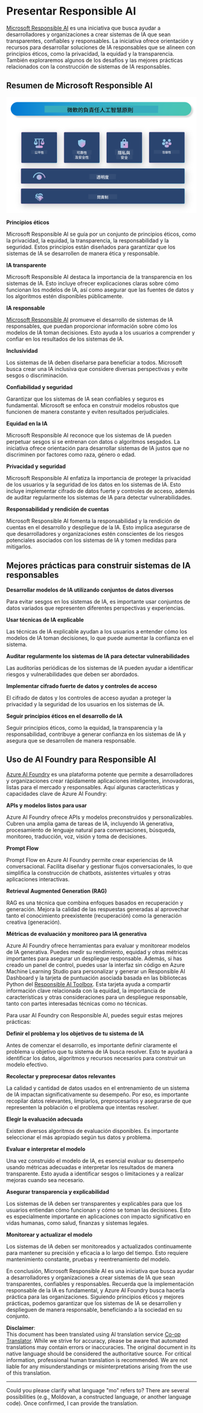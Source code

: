<!--
CO_OP_TRANSLATOR_METADATA:
{
  "original_hash": "805b96b20152936d8f4c587d90d6e06e",
  "translation_date": "2025-05-07T14:44:55+00:00",
  "source_file": "md/01.Introduction/05/ResponsibleAI.md",
  "language_code": "mo"
}
-->
# **Presentar Responsible AI**

[Microsoft Responsible AI](https://www.microsoft.com/ai/responsible-ai?WT.mc_id=aiml-138114-kinfeylo) es una iniciativa que busca ayudar a desarrolladores y organizaciones a crear sistemas de IA que sean transparentes, confiables y responsables. La iniciativa ofrece orientación y recursos para desarrollar soluciones de IA responsables que se alineen con principios éticos, como la privacidad, la equidad y la transparencia. También exploraremos algunos de los desafíos y las mejores prácticas relacionados con la construcción de sistemas de IA responsables.

## Resumen de Microsoft Responsible AI

![RAIPrinciples](../../../../../translated_images/RAIPrinciples.bf9c9bc6ca160d336830630939a5130a22b3f9e1f633773562f83fed08a50520.mo.png)

**Principios éticos**

Microsoft Responsible AI se guía por un conjunto de principios éticos, como la privacidad, la equidad, la transparencia, la responsabilidad y la seguridad. Estos principios están diseñados para garantizar que los sistemas de IA se desarrollen de manera ética y responsable.

**IA transparente**

Microsoft Responsible AI destaca la importancia de la transparencia en los sistemas de IA. Esto incluye ofrecer explicaciones claras sobre cómo funcionan los modelos de IA, así como asegurar que las fuentes de datos y los algoritmos estén disponibles públicamente.

**IA responsable**

[Microsoft Responsible AI](https://www.microsoft.com/ai/responsible-ai?WT.mc_id=aiml-138114-kinfeylo) promueve el desarrollo de sistemas de IA responsables, que puedan proporcionar información sobre cómo los modelos de IA toman decisiones. Esto ayuda a los usuarios a comprender y confiar en los resultados de los sistemas de IA.

**Inclusividad**

Los sistemas de IA deben diseñarse para beneficiar a todos. Microsoft busca crear una IA inclusiva que considere diversas perspectivas y evite sesgos o discriminación.

**Confiabilidad y seguridad**

Garantizar que los sistemas de IA sean confiables y seguros es fundamental. Microsoft se enfoca en construir modelos robustos que funcionen de manera constante y eviten resultados perjudiciales.

**Equidad en la IA**

Microsoft Responsible AI reconoce que los sistemas de IA pueden perpetuar sesgos si se entrenan con datos o algoritmos sesgados. La iniciativa ofrece orientación para desarrollar sistemas de IA justos que no discriminen por factores como raza, género o edad.

**Privacidad y seguridad**

Microsoft Responsible AI enfatiza la importancia de proteger la privacidad de los usuarios y la seguridad de los datos en los sistemas de IA. Esto incluye implementar cifrado de datos fuerte y controles de acceso, además de auditar regularmente los sistemas de IA para detectar vulnerabilidades.

**Responsabilidad y rendición de cuentas**

Microsoft Responsible AI fomenta la responsabilidad y la rendición de cuentas en el desarrollo y despliegue de la IA. Esto implica asegurarse de que desarrolladores y organizaciones estén conscientes de los riesgos potenciales asociados con los sistemas de IA y tomen medidas para mitigarlos.

## Mejores prácticas para construir sistemas de IA responsables

**Desarrollar modelos de IA utilizando conjuntos de datos diversos**

Para evitar sesgos en los sistemas de IA, es importante usar conjuntos de datos variados que representen diferentes perspectivas y experiencias.

**Usar técnicas de IA explicable**

Las técnicas de IA explicable ayudan a los usuarios a entender cómo los modelos de IA toman decisiones, lo que puede aumentar la confianza en el sistema.

**Auditar regularmente los sistemas de IA para detectar vulnerabilidades**

Las auditorías periódicas de los sistemas de IA pueden ayudar a identificar riesgos y vulnerabilidades que deben ser abordados.

**Implementar cifrado fuerte de datos y controles de acceso**

El cifrado de datos y los controles de acceso ayudan a proteger la privacidad y la seguridad de los usuarios en los sistemas de IA.

**Seguir principios éticos en el desarrollo de IA**

Seguir principios éticos, como la equidad, la transparencia y la responsabilidad, contribuye a generar confianza en los sistemas de IA y asegura que se desarrollen de manera responsable.

## Uso de AI Foundry para Responsible AI

[Azure AI Foundry](https://ai.azure.com?WT.mc_id=aiml-138114-kinfeylo) es una plataforma potente que permite a desarrolladores y organizaciones crear rápidamente aplicaciones inteligentes, innovadoras, listas para el mercado y responsables. Aquí algunas características y capacidades clave de Azure AI Foundry:

**APIs y modelos listos para usar**

Azure AI Foundry ofrece APIs y modelos preconstruidos y personalizables. Cubren una amplia gama de tareas de IA, incluyendo IA generativa, procesamiento de lenguaje natural para conversaciones, búsqueda, monitoreo, traducción, voz, visión y toma de decisiones.

**Prompt Flow**

Prompt Flow en Azure AI Foundry permite crear experiencias de IA conversacional. Facilita diseñar y gestionar flujos conversacionales, lo que simplifica la construcción de chatbots, asistentes virtuales y otras aplicaciones interactivas.

**Retrieval Augmented Generation (RAG)**

RAG es una técnica que combina enfoques basados en recuperación y generación. Mejora la calidad de las respuestas generadas al aprovechar tanto el conocimiento preexistente (recuperación) como la generación creativa (generación).

**Métricas de evaluación y monitoreo para IA generativa**

Azure AI Foundry ofrece herramientas para evaluar y monitorear modelos de IA generativa. Puedes medir su rendimiento, equidad y otras métricas importantes para asegurar un despliegue responsable. Además, si has creado un panel de control, puedes usar la interfaz sin código en Azure Machine Learning Studio para personalizar y generar un Responsible AI Dashboard y la tarjeta de puntuación asociada basada en las bibliotecas Python del [Responsible AI Toolbox](https://responsibleaitoolbox.ai/?WT.mc_id=aiml-138114-kinfeylo). Esta tarjeta ayuda a compartir información clave relacionada con la equidad, la importancia de características y otras consideraciones para un despliegue responsable, tanto con partes interesadas técnicas como no técnicas.

Para usar AI Foundry con Responsible AI, puedes seguir estas mejores prácticas:

**Definir el problema y los objetivos de tu sistema de IA**

Antes de comenzar el desarrollo, es importante definir claramente el problema u objetivo que tu sistema de IA busca resolver. Esto te ayudará a identificar los datos, algoritmos y recursos necesarios para construir un modelo efectivo.

**Recolectar y preprocesar datos relevantes**

La calidad y cantidad de datos usados en el entrenamiento de un sistema de IA impactan significativamente su desempeño. Por eso, es importante recopilar datos relevantes, limpiarlos, preprocesarlos y asegurarse de que representen la población o el problema que intentas resolver.

**Elegir la evaluación adecuada**

Existen diversos algoritmos de evaluación disponibles. Es importante seleccionar el más apropiado según tus datos y problema.

**Evaluar e interpretar el modelo**

Una vez construido el modelo de IA, es esencial evaluar su desempeño usando métricas adecuadas e interpretar los resultados de manera transparente. Esto ayuda a identificar sesgos o limitaciones y a realizar mejoras cuando sea necesario.

**Asegurar transparencia y explicabilidad**

Los sistemas de IA deben ser transparentes y explicables para que los usuarios entiendan cómo funcionan y cómo se toman las decisiones. Esto es especialmente importante en aplicaciones con impacto significativo en vidas humanas, como salud, finanzas y sistemas legales.

**Monitorear y actualizar el modelo**

Los sistemas de IA deben ser monitoreados y actualizados continuamente para mantener su precisión y eficacia a lo largo del tiempo. Esto requiere mantenimiento constante, pruebas y reentrenamiento del modelo.

En conclusión, Microsoft Responsible AI es una iniciativa que busca ayudar a desarrolladores y organizaciones a crear sistemas de IA que sean transparentes, confiables y responsables. Recuerda que la implementación responsable de la IA es fundamental, y Azure AI Foundry busca hacerla práctica para las organizaciones. Siguiendo principios éticos y mejores prácticas, podemos garantizar que los sistemas de IA se desarrollen y desplieguen de manera responsable, beneficiando a la sociedad en su conjunto.

**Disclaimer**:  
This document has been translated using AI translation service [Co-op Translator](https://github.com/Azure/co-op-translator). While we strive for accuracy, please be aware that automated translations may contain errors or inaccuracies. The original document in its native language should be considered the authoritative source. For critical information, professional human translation is recommended. We are not liable for any misunderstandings or misinterpretations arising from the use of this translation.

---

Could you please clarify what language "mo" refers to? There are several possibilities (e.g., Moldovan, a constructed language, or another language code). Once confirmed, I can provide the translation.